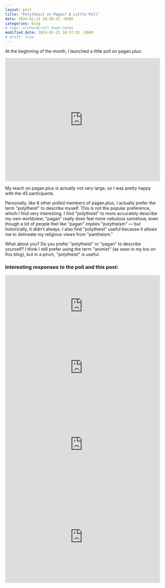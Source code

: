 ```yaml
---
layout: post
title: "Polytheist or Pagan? A Little Poll"
date: 2024-02-21 10:36:52 -0500
categories: blog
# tags: orchardcraft book-notes
modified_date: 2024-02-21 10:57:15 -0500
# draft: true
---
```


At the beginning of the month, I launched a little poll on pagan.plus:

<iframe src="https://pagan.plus/@osfairy/111862726346429782/embed" class="mastodon-embed" style="max-width: 100%; border: 0" width="600" height="400" allowfullscreen="allowfullscreen"></iframe>

My reach on pagan.plus is actually not very large, so I was pretty happy with the 45 participants. 

Personally, like 8 other polled members of pagan.plus, I actually prefer the term "polytheist" to describe myself. This is not the popular preference, which I find very interesting. I find "polytheist" to more accurately describe my own worldview, "pagan" really does feel more nebulous somehow, even though a lot of people feel like "pagan" implies "polytheism" — but historically, it didn't always. I also find "polytheist" useful because it allows me to delineate my religious views from "pantheism."

What about you? Do you prefer "polytheist" or "pagan" to describe yourself? I think I still prefer using the term "animist" (as seen in my bio on this blog), but in a pinch, "polytheist" is useful. 

### Interesting responses to the poll and this post:

<iframe src="https://pagan.plus/@teaaddictedwitch/111873657807072719/embed" class="mastodon-embed" style="max-width: 100%; border: 0" width="600" height="200" allowfullscreen="allowfullscreen"></iframe>

<iframe src="https://pagan.plus/@SavahRellcast/111865223904309737/embed" class="mastodon-embed" style="max-width: 100%; border: 0" width="600" height="200" allowfullscreen="allowfullscreen"></iframe>

<iframe src="https://pagan.plus/@fey/111863286767857762/embed" class="mastodon-embed" style="max-width: 100%; border: 0" width="600" height="300" allowfullscreen="allowfullscreen"></iframe>

<iframe src="https://pagan.plus/@witchpunkboi/111863005810220123/embed" class="mastodon-embed" style="max-width: 100%; border: 0" width="600" height="300" allowfullscreen="allowfullscreen">

<script src="https://pagan.plus/embed.js" async="async"></script>


